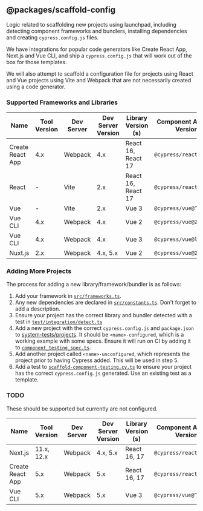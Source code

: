 ## @packages/scaffold-config

Logic related to scaffolding new projects using launchpad, including detecting component frameworks and bundlers, installing dependencies and creating `cypress.config.js` files. 

We have integrations for popular code generators like Create React App, Next.js and Vue CLI, and ship a `cypress.config.js` that will work out of the box for those templates.

We will also attempt to scaffold a configuration file for projects using React and Vue projects using Vite and Webpack that are not necessarily created using a code generator.

### Supported Frameworks and Libraries

| Name | Tool Version | Dev Server | Dev Server Version | Library Version (s) | Component Adaptor Version | Example Project
| --- | ---- | ---- | --- | ---- | ---- | --- |
| Create React App | 4.x | Webpack | 4.x | React 16, React 17 | `@cypress/react@latest` | [Link](../../system-tests/projects/create-react-app-configured)
| React | - | Vite | 2.x | React 16, React 17 | `@cypress/react@latest` | [Link](../../system-tests/projects/react-vite-ts-configured)
| Vue | - | Vite | 2.x | Vue 3 | `@cypress/vue@^3.0.0` | [Link](../../system-tests/projects/vue3-vite-ts-configured)
| Vue CLI | 4.x | Webpack | 4.x | Vue 2 | `@cypress/vue@2.0.4` | [Link](../../system-tests/projects/vueclivue2-configured)
| Vue CLI | 4.x | Webpack | 4.x | Vue 3 | `@cypress/vue@latest` | [Link](../../system-tests/projects/vueclivue3-configured)
| Nuxt.js | 2.x | Webpack | 4.x, 5.x | Vue 2 | `@cypress/vue@2.0.4` | [Link](../../system-tests/projects/pristine-nuxtjs-vue2-configured)

### Adding More Projects

The process for adding a new library/framework/bundler is as follows:

1. Add your framework in [`src/frameworks.ts`](./src/frameworks.ts).
2. Any new dependencies are declared in [`src/constants.ts`](./src/constants.ts). Don't forget to add a description.
3. Ensure your project has the correct library and bundler detected with a test in [`test/integration/detect.ts`](./test/integration/scaffold-config.spec.ts)
3. Add a new project with the correct `cypress.config.js` and `package.json` to [system-tests/projects](../../system-tests/projects). It should be `<name>-configured`, which is a working example with some specs. Ensure it will run on CI by adding it to [`component_testing_spec.ts`](../../system-tests/test/component_testing_spec.ts). 
4. Add another project called `<name>-unconfigured`, which represents the project prior to having Cypress added. This will be used in step 5.
5. Add a test to [`scaffold-component-testing.cy.ts`](../launchpad/cypress/e2e/scaffold-component-testing.cy.ts) to ensure your project has the correct `cypress.config.js` generated. Use an existing test as a template.

### TODO

These should be supported but currently are not configured.

| Name | Tool Version | Dev Server | Dev Server Version | Library Version (s) | Component Adaptor Version | Example Project
| --- | ---- | ---- | --- | ---- | ---- | --- |
| Next.js | 11.x, 12.x | Webpack | 4.x, 5.x | React 16, 17 | `@cypress/react@latest` | [Link](../../system-tests/projects/nextjs-configured)
| Create React App | 5.x | Webpack | 5.x | React 16, 17 | `@cypress/react@latest` | [TODO]
| Vue CLI | 5.x | Webpack | 5.x | Vue 3 | `@cypress/vue@^3.0.0` | [TODO]